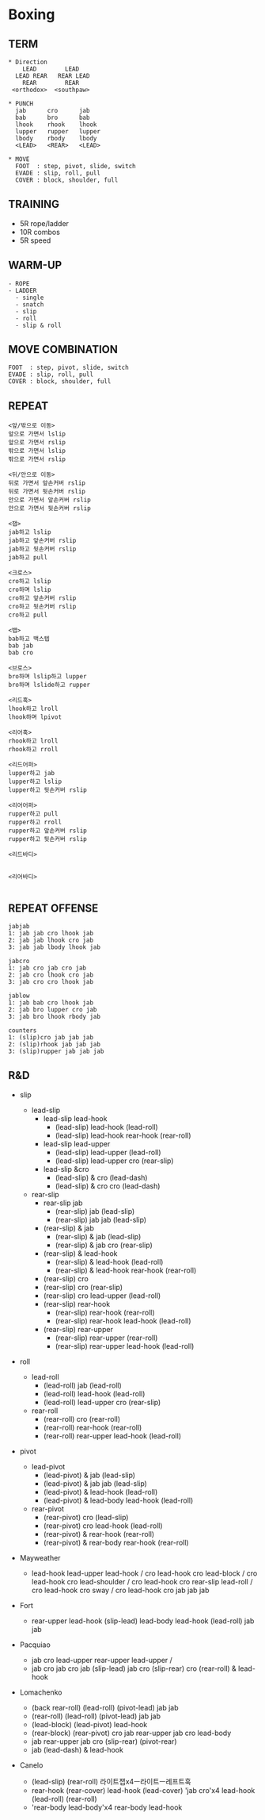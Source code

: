# Boxing

## TERM
```
* Direction
    LEAD        LEAD
  LEAD REAR   REAR LEAD
    REAR        REAR
 <orthodox>  <southpaw>
  
* PUNCH
  jab      cro      jab
  bab      bro      bab
  lhook    rhook    lhook
  lupper   rupper   lupper
  lbody    rbody    lbody
  <LEAD>   <REAR>   <LEAD>
  
* MOVE
  FOOT  : step, pivot, slide, switch
  EVADE : slip, roll, pull
  COVER : block, shoulder, full
```

## TRAINING
* 5R rope/ladder
* 10R combos
* 5R speed

## WARM-UP
```
- ROPE
- LADDER
  - single
  - snatch
  - slip
  - roll
  - slip & roll
```

## MOVE COMBINATION
```
FOOT  : step, pivot, slide, switch
EVADE : slip, roll, pull
COVER : block, shoulder, full
```

## REPEAT
```
<앞/밖으로 이동>
앞으로 가면서 lslip
앞으로 가면서 rslip
밖으로 가면서 lslip
밖으로 가면서 rslip

<뒤/안으로 이동>
뒤로 가면서 앞손커버 rslip
뒤로 가면서 뒷손커버 rslip
안으로 가면서 앞손커버 rslip
안으로 가면서 뒷손커버 rslip

<잽>
jab하고 lslip
jab하고 앞손커버 rslip
jab하고 뒷손커버 rslip
jab하고 pull

<크로스>
cro하고 lslip
cro하며 lslip
cro하고 앞손커버 rslip
cro하고 뒷손커버 rslip
cro하고 pull

<뱁>
bab하고 백스텝
bab jab
bab cro

<브로스>
bro하며 lslip하고 lupper
bro하며 lslide하고 rupper

<리드훅>
lhook하고 lroll
lhook하며 lpivot

<리어훅>
rhook하고 lroll
rhook하고 rroll

<리드어퍼>
lupper하고 jab
lupper하고 lslip
lupper하고 뒷손커버 rslip

<리어어퍼>
rupper하고 pull
rupper하고 rroll
rupper하고 앞손커버 rslip
rupper하고 뒷손커버 rslip

<리드바디>


<리어바디>


```

## REPEAT OFFENSE
```
jabjab
1: jab jab cro lhook jab
2: jab jab lhook cro jab
3: jab jab lbody lhook jab

jabcro 
1: jab cro jab cro jab
2: jab cro lhook cro jab
3: jab cro cro lhook jab

jablow
1: jab bab cro lhook jab
2: jab bro lupper cro jab
3: jab bro lhook rbody jab

counters
1: (slip)cro jab jab jab
2: (slip)rhook jab jab jab 
3: (slip)rupper jab jab jab
```

## R&D
* slip
  * lead-slip
    * lead-slip lead-hook
      *	(lead-slip) lead-hook (lead-roll)
      * (lead-slip) lead-hook rear-hook (rear-roll)
    * lead-slip lead-upper
      *	(lead-slip) lead-upper (lead-roll)
      * (lead-slip) lead-upper cro (rear-slip)
    * lead-slip &cro
      *	(lead-slip) & cro (lead-dash)
      *	(lead-slip) & cro cro (lead-dash)
  * rear-slip
    * rear-slip jab
      *	(rear-slip) jab (lead-slip)
      * (rear-slip) jab jab (lead-slip)
    * (rear-slip) & jab
      * (rear-slip) & jab (lead-slip)
      *	(rear-slip) & jab cro (rear-slip)
    * (rear-slip) & lead-hook
      * (rear-slip) & lead-hook (lead-roll)
      * (rear-slip) & lead-hook rear-hook (rear-roll)
    *	(rear-slip) cro
      * (rear-slip) cro (rear-slip)
      * (rear-slip) cro lead-upper (lead-roll)
    * (rear-slip) rear-hook
      * (rear-slip) rear-hook (rear-roll)
      * (rear-slip) rear-hook lead-hook (lead-roll)
    * (rear-slip) rear-upper
      * (rear-slip) rear-upper (rear-roll)
      * (rear-slip) rear-upper lead-hook (lead-roll)

 * roll
   * lead-roll
     * (lead-roll) jab (lead-roll)
     * (lead-roll) lead-hook (lead-roll)
     * (lead-roll) lead-upper cro (rear-slip)
   * rear-roll
     * (rear-roll) cro (rear-roll)
     * (rear-roll) rear-hook (rear-roll)
     * (rear-roll) rear-upper lead-hook (lead-roll)
     
 * pivot
   * lead-pivot
     * (lead-pivot) & jab (lead-slip)
     * (lead-pivot) & jab jab (lead-slip)
     * (lead-pivot) & lead-hook (lead-roll)
     * (lead-pivot) & lead-body lead-hook (lead-roll)
   * rear-pivot
     * (rear-pivot) cro (lead-slip)
     * (rear-pivot) cro lead-hook (lead-roll)
     * (rear-pivot) & rear-hook (rear-roll)
     * (rear-pivot) & rear-body rear-hook (rear-roll)
  

  
 * Mayweather
   * lead-hook lead-upper lead-hook / cro lead-hook cro lead-block / cro lead-hook cro lead-shoulder / cro lead-hook cro
   rear-slip lead-roll / cro lead-hook cro sway / cro lead-hook cro jab jab jab

 * Fort
   * rear-upper lead-hook (slip-lead) lead-body lead-hook (lead-roll) jab jab

 * Pacquiao
   * jab cro lead-upper rear-upper lead-upper /
   * jab cro jab cro jab (slip-lead) jab cro (slip-rear) cro (rear-roll) & lead-hook

 * Lomachenko
   * (back rear-roll) (lead-roll) (pivot-lead) jab jab
   * (rear-roll) (lead-roll) (pivot-lead) jab jab
   * (lead-block) (lead-pivot) lead-hook
   * (rear-block) (rear-pivot) cro jab rear-upper jab cro lead-body
   * jab rear-upper jab cro (slip-rear) (pivot-rear)
   * jab (lead-dash) & lead-hook
   
 * Canelo
   * (lead-slip) (rear-roll) 라이트잽x4ㅡ라이트ㅡ레프트훅
   * rear-hook (rear-cover) lead-hook (lead-cover) 'jab cro'x4 lead-hook (lead-roll) (rear-roll)
   * 'rear-body lead-body'x4 rear-body lead-hook
